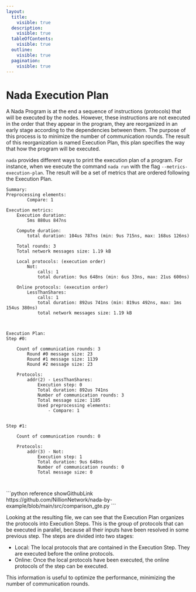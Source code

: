 ```yaml
---
layout:
  title:
    visible: true
  description:
    visible: true
  tableOfContents:
    visible: true
  outline:
    visible: true
  pagination:
    visible: true
---
```


# Nada Execution Plan

A Nada Program is at the end a sequence of instructions (protocols) that will be executed by the nodes. However, these instructions are not executed in the order that they appear in the program, they are reorganized in an early stage according to the dependencies between them. The purpose of this process is to minimize the number of communication rounds. The result of this reorganization is named Execution Plan, this plan specifies the way that how the program will be executed.

`nada` provides different ways to print the execution plan of a program. For instance, when we execute the command `nada run`  with the flag `--metrics-execution-plan`. The result will be a set of metrics that are ordered following the Execution Plan.

<Tabs>

<TabItem value="metrics" label="Execution Plan metrics">

```
Summary:
Preprocessing elements:
		Compare: 1

Execution metrics:
	Execution duration: 
		5ms 880us 847ns

	Compute duration: 
		total duration: 104us 787ns (min: 9us 715ns, max: 168us 126ns)

	Total rounds: 3
	Total network messages size: 1.19 kB

	Local protocols: (execution order)
		Not:
			calls: 1
			total duration: 9us 648ns (min: 6us 33ns, max: 21us 600ns)

	Online protocols: (execution order)
		LessThanShares:
			calls: 1
			total duration: 892us 741ns (min: 819us 492ns, max: 1ms 154us 380ns)
			total network messages size: 1.19 kB



Execution Plan:
Step #0:

	Count of communication rounds: 3
		Round #0 message size: 23
		Round #1 message size: 1139
		Round #2 message size: 23

	Protocols:
		addr(2) - LessThanShares:
			Execution step: 0
			Total duration: 892us 741ns
			Number of communication rounds: 3
			Total message size: 1185
			Used preprocessing elements:
				- Compare: 1


Step #1:

	Count of communication rounds: 0

	Protocols:
		addr(3) - Not:
			Execution step: 1
			Total duration: 9us 648ns
			Number of communication rounds: 0
			Total message size: 0



```

</TabItem>

<TabItem value="program" label="Nada Program">
```python reference showGithubLink
https://github.com/NillionNetwork/nada-by-example/blob/main/src/comparison_gte.py
```
</TabItem>

</Tabs>

Looking at the resulting file, we can see that the Execution Plan organizes the protocols into Execution Steps. This is the group of protocols that can be executed in parallel, because all their inputs have been resolved in some previous step. The steps are divided into two stages:
- Local: The local protocols that are contained in the Execution Step. They are executed before the online protocols.
- Online: Once the local protocols have been executed, the online protocols of the step can be executed.

This information is useful to optimize the performance, minimizing the number of communication rounds.